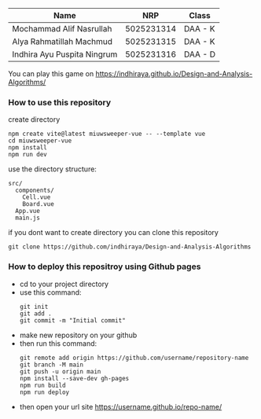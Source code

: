 |Name | NRP | Class |
|----------|----------|----------|
| Mochammad Alif Nasrullah  | 5025231314  | DAA - K |
| Alya Rahmatillah Machmud  | 5025231315 | DAA - K |
| Indhira Ayu Puspita Ningrum  | 5025231316 | DAA - D |

You can play this game on https://indhiraya.github.io/Design-and-Analysis-Algorithms/
### How to use this repository
create directory
```
npm create vite@latest miuwsweeper-vue -- --template vue
cd miuwsweeper-vue
npm install
npm run dev
```
use the directory structure:
```
src/
  components/
    Cell.vue
    Board.vue
  App.vue
  main.js
```

if you dont want to create directory you can clone this repository
```
git clone https://github.com/indhiraya/Design-and-Analysis-Algorithms
```
### How to deploy this repositroy using Github pages
- cd to your project directory
- use this command:
  ```
  git init
  git add .
  git commit -m "Initial commit"
  ```
- make new repository on your github
- then run this command:
  ```
  git remote add origin https://github.com/username/repository-name
  git branch -M main
  git push -u origin main
  npm install --save-dev gh-pages
  npm run build
  npm run deploy
  ```
- then open your url site https://username.github.io/repo-name/
  
